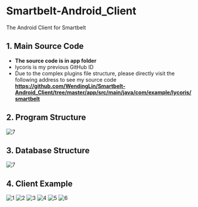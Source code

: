 # Smartbelt-Android_Client
The Android Client for Smartbelt

## 1. Main Source Code 
- **The source code is in app folder**
- lycoris is my previous GitHub ID
- Due to the complex plugins file structure, please directly visit the following address to see my source code
**https://github.com/WendingLin/Smartbelt-Android_Client/tree/master/app/src/main/java/com/example/lycoris/smartbelt**

## 2. Program Structure

![7](https://github.com/WendingLin/Smartbelt-Android_Client/blob/master/.idea/img/7.png)

## 3. Database Structure

![7](https://github.com/WendingLin/Smartbelt-Android_Client/blob/master/.idea/img/8.png)

## 4. Client Example

![1](https://github.com/WendingLin/Smartbelt-Android_Client/blob/master/.idea/img/1.jpg)
![2](https://github.com/WendingLin/Smartbelt-Android_Client/blob/master/.idea/img/2.jpg)
![3](https://github.com/WendingLin/Smartbelt-Android_Client/blob/master/.idea/img/3.jpg)
![4](https://github.com/WendingLin/Smartbelt-Android_Client/blob/master/.idea/img/4.jpg)
![5](https://github.com/WendingLin/Smartbelt-Android_Client/blob/master/.idea/img/5.jpg)
![6](https://github.com/WendingLin/Smartbelt-Android_Client/blob/master/.idea/img/6.jpg)

